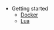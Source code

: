 <!-- docs/_sidebar.md -->

* Getting started
  * [Docker](languages/Docker.md)
  * [Lua](languages/Lua.md)

